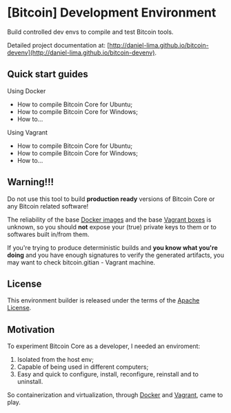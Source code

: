 [Bitcoin] Development Environment
========

Build controlled dev envs to compile and test Bitcoin tools.

Detailed project documentation at: [http://daniel-lima.github.io/bitcoin-devenv](http://daniel-lima.github.io/bitcoin-devenv).


Quick start guides
--------

Using Docker

- How to compile Bitcoin Core for Ubuntu;
- How to compile Bitcoin Core for Windows;
- How to...

Using Vagrant

- How to compile Bitcoin Core for Ubuntu;
- How to compile Bitcoin Core for Windows;
- How to...


Warning!!!
--------

Do not use this tool to build **production ready** versions of Bitcoin Core or any Bitcoin related software!

The reliability of the base [Docker images](https://hub.docker.com/) and the base [Vagrant boxes](https://app.vagrantup.com/boxes/search) is unknown, so you should **not** expose your (true) private keys to them or to softwares built in/from them.

If you're trying to produce deterministic builds and **you know what you're doing** and you have enough signatures to verify the generated artifacts, you may want to check bitcoin.gitian - Vagrant machine.


License
--------

This environment builder is released under the terms of the [Apache License](LICENSE).


Motivation
--------

To experiment Bitcoin Core as a developer, I needed an enviroment:

1. Isolated from the host env;
2. Capable of being used in different computers;
3. Easy and quick to configure, install, reconfigure, reinstall and to uninstall.

So containerization and virtualization, through [Docker](https://www.docker.com/) and [Vagrant](https://www.vagrantup.com/), came to play.